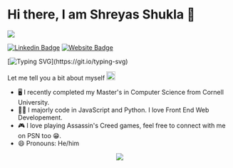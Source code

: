 Hi there, I am Shreyas Shukla 👋
======
![](https://komarev.com/ghpvc/?username=logicb0mb)

[![Linkedin Badge](https://img.shields.io/badge/-LinkedIn-0e76a8?style=flat-square&logo=Linkedin&logoColor=white)](https://www.linkedin.com/in/shreyasshukla16/)
[![Website Badge](https://img.shields.io/badge/Website-3b5998?style=flat-square&logo=google-chrome&logoColor=white)](https://logicb0mb.github.io/)

[![Typing SVG](https://readme-typing-svg.herokuapp.com?font=Fira+Code&pause=1000&color=F71616&width=650&lines=I+am+a+Computer+Science+graduate+from+Cornell.;Currently%2C+I+am+looking+for+job+opportunities.)](https://git.io/typing-svg)

Let me tell you a bit about myself <img src="https://emojis.slackmojis.com/emojis/images/1643514977/10031/60fps_parrot.gif?1643514977" width="20" />

* 🖥️ I recently completed my Master's in Computer Science from Cornell University.
* 👨‍💻 I majorly code in JavaScript and Python. I love Front End Web Developement.
* 🎮 I love playing Assassin's Creed games, feel free to connect with me on PSN too 😁.
* 😄 Pronouns: He/him

<!--
[![Readme Quotes](https://quotes-github-readme.vercel.app/api?type=horizontal&theme=dark)](https://github.com/piyushsuthar/github-readme-quotes)
-->

<!--
<p align="left">
  <img src="https://quotes-github-readme.vercel.app/api?type=horizontal&theme=dark)](https://github.com/piyushsuthar/github-readme-quotes" />
</p>
-->

<!-- [![Anurag's GitHub stats](https://github-readme-stats.vercel.app/api?username=logicb0mb&hide=stars&count_private=true&show_icons=true&theme=codeSTACKr#gh-dark-mode-only)](https://github.com/anuraghazra/github-readme-stats#gh-dark-mode-only)

[![Anurag's GitHub stats](https://github-readme-stats.vercel.app/api?username=logicb0mb&hide=stars&count_private=true&show_icons=true&theme=gruvbox_light#gh-light-mode-only)](https://github.com/anuraghazra/github-readme-stats#gh-light-mode-only)
 -->
<p align="center">
  <img src="https://capsule-render.vercel.app/api?type=waving&color=gradient&height=110&section=footer&animation=twinkling"/>
</p>

<!--
**logicb0mb/logicb0mb** is a ✨ _special_ ✨ repository because its `README.md` (this file) appears on your GitHub profile.

Here are some ideas to get you started:

- 🔭 I’m currently working on ...
- 🌱 I’m currently learning ...
- 👯 I’m looking to collaborate on ...
- 🤔 I’m looking for help with ...
- 💬 Ask me about ...
- 📫 How to reach me: ...
- 😄 Pronouns: ...
- ⚡ Fun fact: ...
-->
